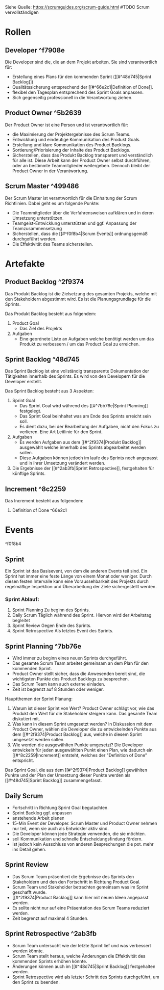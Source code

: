 Siehe Quelle: https://scrumguides.org/scrum-guide.html
#TODO Scrum vervollständigen

# Rollen
## Developer ^f7908e
Die Developer sind die, die an dem Projekt arbeiten.
Sie sind verantwortlich für:
- Erstellung eines Plans für den kommenden Sprint ([[#^48d745|Sprint Backlog]])
- Qualitätssicherung entsprechend der [[#^66e2c1|Definition of Done]].
- flexibel den Tagesplan entsprechend des Sprint Goals anpassen.
- Sich gegenseitig professionell in die Verantwortung ziehen.
## Product Owner ^5b2639
Der Product Owner ist eine Person und ist verantwortlich für:
- die Maximierung der Projektergebnisse des Scrum Teams.
- Entwicklung und eindeutige Kommunikation des Produkt Goals.
- Erstellung und klare Kommunikation des Product Backlogs.
- Sortierung/Priorisierung der Inhalte des Product Backlogs.
- Sicherstellen, dass das Produkt Backlog transparent und verständlich für alle ist.
Diese Arbeit kann der Product Owner selbst durchführen, oder an bestimmte Teammitglieder weitergeben. Dennoch bleibt der Product Owner in der Verantwortung.
## Scrum Master ^499486
Der Scrum Master ist verantwortlich für die Einhaltung der Scrum Richtlinien. Dabei geht es um folgende Punkte:
- Die Teammitglieder über die Verfahrensweisen aufklären und in deren Umsetzung unterstützen.
- Teamgeist-Entwicklung unterstützen und ggf. Anpassung der Teamzusammensetzung
- Sicherstellen, dass die [[#^f0f8b4|Scrum Events]] ordnungsgemäß durchgeführt werden.
- Die Effektivität des Teams sicherstellen.

# Artefakte
## Product Backlog ^2f9374
Das Produkt Backlog ist die Zielsetzung des gesamten Projekts, welche mit den Stakeholdern abgestimmt wird. Es ist die Planungsgrundlage für die Sprints.

Das Produkt Backlog besteht aus folgendem:
1. Product Goal
	- Das Ziel des Projekts
2. Aufgaben
	- Eine geordnete Liste an Aufgaben welche benötigt werden um das Produkt zu verbessern / um das Product Goal zu erreichen.

## Sprint Backlog ^48d745
Das Sprint Backlog ist eine vollständig transparente Dokumentation der Tätigkeiten innerhalb des Sprints. Es wird von den Developern für die Developer erstellt.

Das Sprint Backlog besteht aus 3 Aspekten:
1. Sprint Goal
	- Das Sprint Goal wird während des [[#^7bb76e|Sprint Planning]] festgelegt.
	- Das Sprint Goal beinhaltet was am Ende des Sprints erreicht sein soll. 
	- Es dient dazu, bei der Bearbeitung der Aufgaben, nicht den Fokus zu verlieren. Eine Art Leitlinie für den Sprint.
2. Aufgaben
	- Es werden Aufgaben aus dem [[#^2f9374|Produkt Backlog]] ausgewählt welche innerhalb des Sprints abgearbeitet werden sollen.
	- Diese Aufgaben können jedoch im laufe des Sprints noch angepasst und in ihrer Umsetzung verändert werden.
3. Die Ergebnisse der [[#^2ab3fb|Sprint Retrospective]], festgehalten für künftige Sprints.

## Increment ^8c2259
Das Increment besteht aus folgendem:
1. Definition of Done ^66e2c1

# Events

^f0f8b4

## Sprint
Ein Sprint ist das Basisevent, von dem die anderen Events teil sind. Ein Sprint hat immer eine feste Länge von einem Monat oder weniger. Durch diesen festen Intervalle kann eine Voraussehbarkeit des Projekts durch regelmäßige Inspektion und Überarbeitung der Ziele sichergestellt werden.

### Sprint Ablauf:
1. Sprint Planning
   Zu beginn des Sprints.
2. Daily Scrum
   Täglich während des Sprint. Hiervon wird der Arbeitstag begleitet
3. Sprint Review
   Gegen Ende des Sprints.
4. Sprint Retrospective
   Als letztes Event des Sprints.
## Sprint Planning ^7bb76e
- Wird immer zu beginn eines neuen Sprints durchgeführt.
- Das gesamte Scrum Team arbeitet gemeinsam an dem Plan für den kommenden Sprint.
- Product Owner stellt sicher, dass die Anwesenden bereit sind, die wichtigsten Punkte des Product Backlogs zu besprechen.
- Das Scrum Team kann auch externe einladen.
- Zeit ist begrenzt auf 8 Stunden oder weniger.

Hauptthemen der Sprint Planung:
1. Warum ist dieser Sprint von Wert?
   Product Owner schlägt vor, wie das Produkt den Wert für die Stakeholder steigern kann. Das gesamte Team diskutiert mit.
2. Was kann in diesem Sprint umgesetzt werden?
   In Diskussion mit dem Product Owner, wählen die Developer die zu entwickelnden Punkte aus dem [[#^2f9374|Product Backlog]] aus, welche in diesem Sprint umgesetzt werden sollen.
3. Wie werden die ausgewählten Punkte umgesetzt?
   Die Developer entwickeln für jeden ausgewählten Punkt einen Plan, wie dadurch ein [[#^8c2259|Increment]] entsteht, welches der "Definition of Done" entspricht.

Das Sprint Goal, die aus dem [[#^2f9374|Product Backlog]] gewählten Punkte und der Plan der Umsetzung dieser Punkte werden als [[#^48d745|Sprint Backlog]] zusammengefasst.

## Daily Scrum
- Fortschritt in Richtung Sprint Goal begutachten.
- Sprint Backlog ggf. anpassen
- anstehende Arbeit planen
- 15-Min Event der Developer. Scrum Master und Product Owner nehmen nur teil, wenn sie auch als Entwickler aktiv sind.
- Die Developer können jede Strategie verwenden, die sie möchten.
- soll Kommunikation und schnelle Entscheidungsfindung fördern.
- Ist jedoch kein Ausschluss von anderen Besprechungen die pot. mehr ins Detail gehen.

## Sprint Review
- Das Scrum Team präsentiert die Ergebnisse des Sprints den Stakeholdern und den den Fortschritt in Richtung Product Goal.
- Scrum Team und Stakeholder betrachten gemeinsam was im Sprint geschafft wurde.
- [[#^2f9374|Product Backlog]] kann hier mit neuen Ideen angepasst werden.
- Es sollte nicht nur auf eine Präsentation des Scrum Teams reduziert werden.
- Zeit begrenzt auf maximal 4 Stunden. 

## Sprint Retrospective ^2ab3fb
- Scrum Team untersucht wie der letzte Sprint lief und was verbessert werden könnte. 
- Scrum Team stellt heraus, welche Änderungen die Effektivität des kommenden Sprints erhöhen könnte.
- Änderungen können auch im [[#^48d745|Sprint Backlog]] festgehalten werden.
- Sprint Retrospective wird als letzter Schritt des Sprints durchgeführt, um den Sprint zu beenden.

